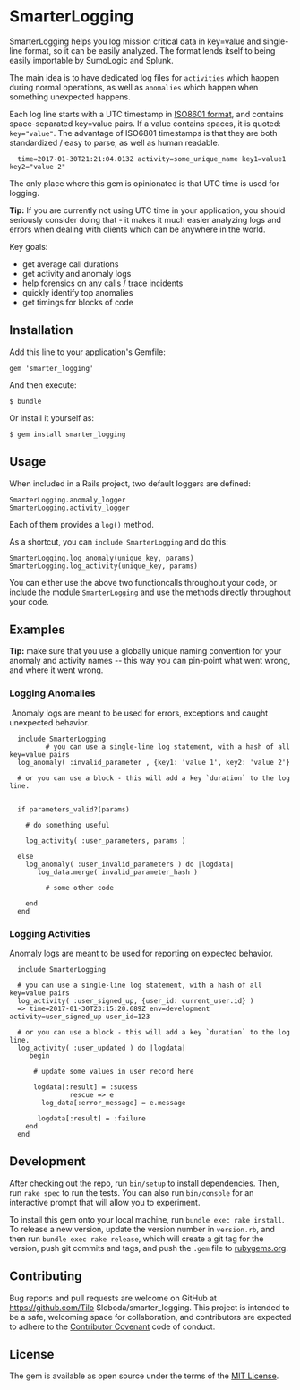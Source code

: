 # SmarterLogging

SmarterLogging helps you log mission critical data in key=value and single-line format, so it can be easily analyzed.
The format lends itself to being easily importable by SumoLogic and Splunk.

The main idea is to have dedicated log files for `activities` which happen during normal operations, as well as `anomalies` which happen when something unexpected happens.

Each log line starts with a UTC timestamp in [ISO8601 format](https://en.wikipedia.org/wiki/ISO_8601), and contains space-separated key=value pairs. If a value contains spaces, it is quoted: `key="value"`.
The advantage of ISO6801 timestamps is that they are both standardized / easy to parse, as well as human readable.

      time=2017-01-30T21:21:04.013Z activity=some_unique_name key1=value1 key2="value 2"
      
The only place where this gem is opinionated is that UTC time is used for logging.

**Tip:** If you are currently not using UTC time in your application, you should seriously consider doing that - it makes it much easier analyzing logs and errors when dealing with clients which can be anywhere in the world.

Key goals:

* get average call durations
* get activity and anomaly logs
* help forensics on any calls / trace incidents 
* quickly identify top anomalies
* get timings for blocks of code

## Installation

Add this line to your application's Gemfile:


    gem 'smarter_logging'


And then execute:

    $ bundle

Or install it yourself as:

    $ gem install smarter_logging

## Usage

When included in a Rails project, two default loggers are defined: 

    SmarterLogging.anomaly_logger
    SmarterLogging.activity_logger

Each of them provides a `log()` method. 

As a shortcut, you can `include SmarterLogging` and do this:

    SmarterLogging.log_anomaly(unique_key, params)
    SmarterLogging.log_activity(unique_key, params)

You can either use the above two functioncalls throughout your code, or include the module `SmarterLogging` and use the methods directly throughout your code.

## Examples

**Tip:** make sure that you use a globally unique naming convention for your anomaly and activity names -- this way you can pin-point what went wrong, and where it went wrong.

### Logging Anomalies
 Anomaly logs are meant to be used for errors, exceptions and caught unexpected behavior.

      include SmarterLogging
             # you can use a single-line log statement, with a hash of all key=value pairs
      log_anomaly( :invalid_parameter , {key1: 'value 1', key2: 'value 2'}     
      
      # or you can use a block - this will add a key `duration` to the log line.


      if parameters_valid?(params)
      
        # do something useful
        
        log_activity( :user_parameters, params )
        
      else 
        log_anomaly( :user_invalid_parameters ) do |logdata|		    
           log_data.merge( invalid_parameter_hash )

			 # some other code      	  	
			 
        end
      end

      
      
### Logging Activities

Anomaly logs are meant to be used for reporting on expected behavior.

      include SmarterLogging
      
      # you can use a single-line log statement, with a hash of all key=value pairs
      log_activity( :user_signed_up, {user_id: current_user.id} )
      => time=2017-01-30T23:15:20.689Z env=development activity=user_signed_up user_id=123
      
      # or you can use a block - this will add a key `duration` to the log line.
      log_activity( :user_updated ) do |logdata|
	     begin
	     
          # update some values in user record here
          
          logdata[:result] = :sucess
                   rescue => e
    	    log_data[:error_message] = e.message
      	  	
           logdata[:result] = :failure
        end
      end

## Development

After checking out the repo, run `bin/setup` to install dependencies. Then, run `rake spec` to run the tests. You can also run `bin/console` for an interactive prompt that will allow you to experiment.

To install this gem onto your local machine, run `bundle exec rake install`. To release a new version, update the version number in `version.rb`, and then run `bundle exec rake release`, which will create a git tag for the version, push git commits and tags, and push the `.gem` file to [rubygems.org](https://rubygems.org).

## Contributing

Bug reports and pull requests are welcome on GitHub at https://github.com/Tilo Sloboda/smarter_logging. This project is intended to be a safe, welcoming space for collaboration, and contributors are expected to adhere to the [Contributor Covenant](http://contributor-covenant.org) code of conduct.


## License

The gem is available as open source under the terms of the [MIT License](http://opensource.org/licenses/MIT).

